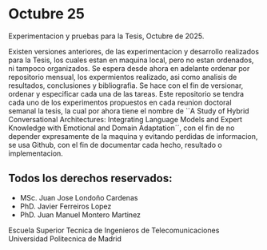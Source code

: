 # Octubre 25
Experimentacion y pruebas para la Tesis, Octubre de 2025.

Existen versiones anteriores, de las experimentacion y desarrollo realizados para la Tesis, los cuales estan en maquina local, pero no estan ordenados, ni tampoco organizados. Se espera desde ahora en adelante ordenar por repositorio mensual, los expermientos realizado, asi como analisis de resultados, conclusiones y bibliografia. Se hace con el fin de versionar, ordenar y especificar cada una de las tareas. Este repositorio se tendra cada uno de los experimentos propuestos en cada reunion doctoral semanal  la tesis, la cual por ahora tiene el nombre de ``A Study of Hybrid Conversational Architectures: Integrating Language Models and Expert Knowledge with Emotional and Domain Adaptation´´, con el fin de no depender expresamente de la maquina y evitando perdidas de informacion, se usa Github, con el fin de documentar cada hecho, resultado o implementacion.

## Todos los derechos reservados:
- MSc. Juan Jose Londoño Cardenas
- PhD. Javier Ferreiros Lopez
- PhD. Juan Manuel Montero Martinez<br>

Escuela Superior Tecnica de Ingenieros de Telecomunicaciones
<br>Universidad Politecnica de Madrid<br>


